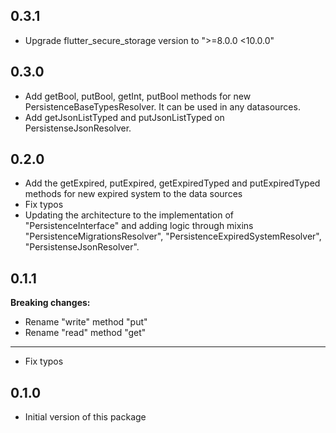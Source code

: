 ## 0.3.1 
* Upgrade flutter_secure_storage version to ">=8.0.0 <10.0.0"

## 0.3.0
* Add getBool, putBool, getInt, putBool methods for new PersistenceBaseTypesResolver. It can be used in any datasources.
* Add getJsonListTyped and putJsonListTyped on PersistenseJsonResolver.

## 0.2.0

* Add the getExpired, putExpired, getExpiredTyped and putExpiredTyped methods for new expired system to the data sources
* Fix typos
* Updating the architecture to the implementation of "PersistenceInterface" and adding logic through mixins "PersistenceMigrationsResolver", "PersistenceExpiredSystemResolver", "PersistenseJsonResolver".

## 0.1.1

**Breaking changes:**
* Rename "write" method "put"
* Rename "read" method "get"
---
* Fix typos


## 0.1.0

* Initial version of this package
